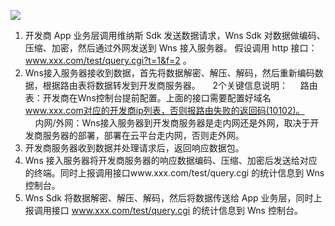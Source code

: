 ![](http://imgcache.tcecqpoc.fsphere.cn/image/main.qcloudimg.com/raw/49971e6a0c34eae77a170416915ff735.png)
 1. 开发商 App 业务层调用维纳斯 Sdk 发送数据请求，Wns Sdk 对数据做编码、压缩、加密，然后通过外网发送到 Wns 接入服务器。     假设调用 http 接口：www.xxx.com/test/query.cgi?t=1&f=2 。
2. Wns接入服务器接收到数据，首先将数据解密、解压、解码，然后重新编码数据，根据路由表将数据转发到开发商服务器。
    2个关键信息说明：
    路由表：开发商在Wns控制台提前配置。上面的接口需要配置好域名 www.xxx.com对应的开发商ip列表，否则报路由失败的返回码(10102)。
    内网/外网：Wns接入服务器到开发商服务器是走内网还是外网，取决于开发商服务器的部署，部署在云平台走内网，否则走外网。
 3. 开发商服务器收到数据并处理请求后，返回响应数据包。
 4. Wns 接入服务器将开发商服务器的响应数据编码、压缩、加密后发送给对应的终端。同时上报调用接口www.xxx.com/test/query.cgi 的统计信息到 Wns 控制台。
 5. Wns Sdk 将数据解密、解压、解码，然后将数据传送给 App 业务层，同时上报调用接口 www.xxx.com/test/query.cgi 的统计信息到 Wns 控制台。
